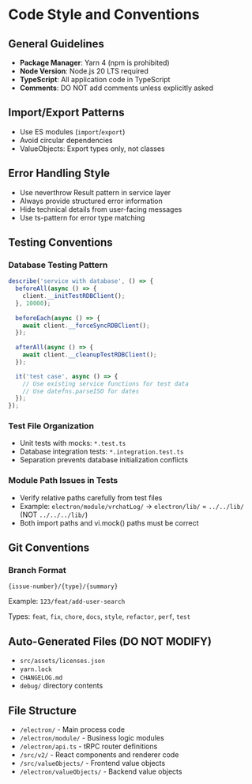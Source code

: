 # Code Style and Conventions

## General Guidelines
- **Package Manager**: Yarn 4 (npm is prohibited)
- **Node Version**: Node.js 20 LTS required
- **TypeScript**: All application code in TypeScript
- **Comments**: DO NOT add comments unless explicitly asked

## Import/Export Patterns
- Use ES modules (`import`/`export`)
- Avoid circular dependencies
- ValueObjects: Export types only, not classes

## Error Handling Style
- Use neverthrow Result pattern in service layer
- Always provide structured error information
- Hide technical details from user-facing messages
- Use ts-pattern for error type matching

## Testing Conventions

### Database Testing Pattern
```typescript
describe('service with database', () => {
  beforeAll(async () => {
    client.__initTestRDBClient();
  }, 10000);
  
  beforeEach(async () => {
    await client.__forceSyncRDBClient();
  });
  
  afterAll(async () => {
    await client.__cleanupTestRDBClient();
  });

  it('test case', async () => {
    // Use existing service functions for test data
    // Use datefns.parseISO for dates
  });
});
```

### Test File Organization
- Unit tests with mocks: `*.test.ts`
- Database integration tests: `*.integration.test.ts`
- Separation prevents database initialization conflicts

### Module Path Issues in Tests
- Verify relative paths carefully from test files
- Example: `electron/module/vrchatLog/` → `electron/lib/` = `../../lib/` (NOT `../../../lib/`)
- Both import paths and vi.mock() paths must be correct

## Git Conventions

### Branch Format
`{issue-number}/{type}/{summary}`

Example: `123/feat/add-user-search`

Types: `feat`, `fix`, `chore`, `docs`, `style`, `refactor`, `perf`, `test`

## Auto-Generated Files (DO NOT MODIFY)
- `src/assets/licenses.json`
- `yarn.lock`
- `CHANGELOG.md`
- `debug/` directory contents

## File Structure
- `/electron/` - Main process code
- `/electron/module/` - Business logic modules
- `/electron/api.ts` - tRPC router definitions
- `/src/v2/` - React components and renderer code
- `/src/valueObjects/` - Frontend value objects
- `/electron/valueObjects/` - Backend value objects